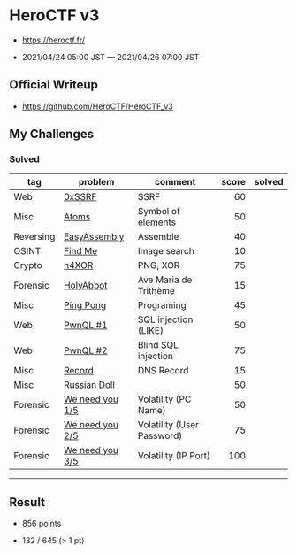 # HeroCTF v3

* https://heroctf.fr/

* 2021/04/24 05:00 JST — 2021/04/26 07:00 JST

## Official Writeup

* https://github.com/HeroCTF/HeroCTF_v3

## My Challenges

### Solved

| tag       | problem                            | comment                    | score | solved |
| --------- | ---------------------------------- | -------------------------- | ----: | -----: |
| Web       | [0xSSRF](0xSSRF)                   | SSRF                       | 60    |        |
| Misc      | [Atoms](Atoms)                     | Symbol of elements         | 50    |        |
| Reversing | [EasyAssembly](EasyAssembly)       | Assemble                   | 40    |        |
| OSINT     | [Find Me](Find_Me)                 | Image search               | 10    |        |
| Crypto    | [h4XOR](h4XOR)                     | PNG, XOR                   | 75    |        |
| Forensic  | [HolyAbbot](HolyAbbot)             | Ave Maria de Trithème      | 15    |        |
| Misc      | [Ping Pong](Ping_Pong)             | Programing                 | 45    |        |
| Web       | [PwnQL #1](PwnQL_#1)               | SQL injection (LIKE)       | 50    |        |
| Web       | [PwnQL #2](PwnQL_#2)               | Blind SQL injection        | 75    |        |
| Misc      | [Record](Record)                   | DNS Record                 | 15    |        |
| Misc      | [Russian Doll](Russian_Doll)       |                            | 50    |        |
| Forensic  | [We need you 1/5](We_need_you_1_5) | Volatility (PC Name)       | 50    |        |
| Forensic  | [We need you 2/5](We_need_you_2_5) | Volatility (User Password) | 75    |        |
| Forensic  | [We need you 3/5](We_need_you_3_5) | Volatility (IP Port)       | 100   |        |

---

## Result

* 856 points

* 132 / 645 (> 1 pt)
